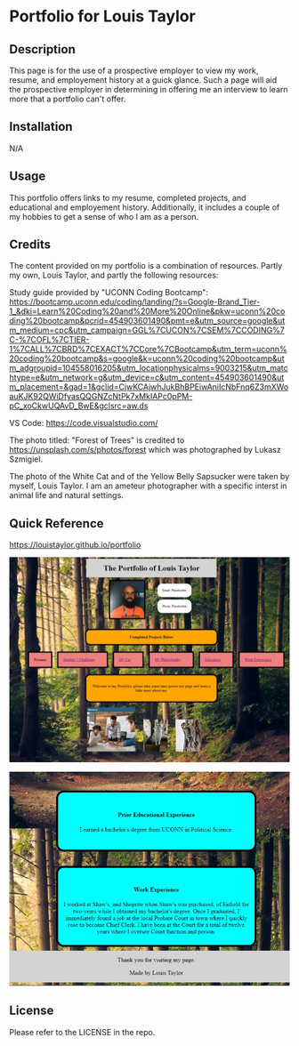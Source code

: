 # Portfolio for Louis Taylor

## Description

This page is for the use of a prospective employer to view my work, resume, and employement history at a guick glance. Such a page will aid the prospective employer in determining in offering me an interview to learn more that a portfolio can't offer. 

## Installation

N/A

## Usage

This portfolio offers links to my resume, completed projects, and  educational and employement history. Additionally, it includes a couple of my hobbies to get a sense of who I am as a person. 

## Credits

The content provided on my portfolio is a combination of resources. Partly my own, Louis Taylor, and partly the following resources: 

Study guide provided by "UCONN Coding Bootcamp": https://bootcamp.uconn.edu/coding/landing/?s=Google-Brand_Tier-1_&dki=Learn%20Coding%20and%20More%20Online&pkw=uconn%20coding%20bootcamp&pcrid=454903601490&pmt=e&utm_source=google&utm_medium=cpc&utm_campaign=GGL%7CUCON%7CSEM%7CCODING%7C-%7COFL%7CTIER-1%7CALL%7CBRD%7CEXACT%7CCore%7CBootcamp&utm_term=uconn%20coding%20bootcamp&s=google&k=uconn%20coding%20bootcamp&utm_adgroupid=104558016205&utm_locationphysicalms=9003215&utm_matchtype=e&utm_network=g&utm_device=c&utm_content=454903601490&utm_placement=&gad=1&gclid=CjwKCAjwhJukBhBPEiwAniIcNbFnq6Z3mXWoauKJK92QWiDfyasQQGNZcNtPk7xMkIAPc0pPM-pC_xoCkwUQAvD_BwE&gclsrc=aw.ds

VS Code: https://code.visualstudio.com/

The photo titled: "Forest of Trees" is credited to https://unsplash.com/s/photos/forest which was photographed by Lukasz Szmigiel.

The photo of the White Cat and of the Yellow Belly Sapsucker were taken by myself, Louis Taylor. I am an ameteur photographer with a specific interst in animal life and natural settings.

## Quick Reference

https://louistaylor.github.io/portfolio

![First picture of the top of half of my portfolio](./images/QuickPick1.jpg)

![Second picture of the bottom half of my portfolio](./images/QuickPick2.jpg)


## License

Please refer to the LICENSE in the repo.
